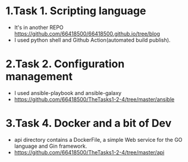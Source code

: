# 1.Task 1. Scripting language
* It's in another REPO https://github.com/66418500/66418500.github.io/tree/blog
* I used python shell and Github Action(automated build publish).
# 2.Task 2. Configuration management
* I used ansible-playbook and ansible-galaxy
* https://github.com/66418500/TheTasks1-2-4/tree/master/ansible
# 3.Task 4. Docker and a bit of Dev
* api directory contains a DockerFile, a simple Web service for the GO language and Gin framework.
* https://github.com/66418500/TheTasks1-2-4/tree/master/api

